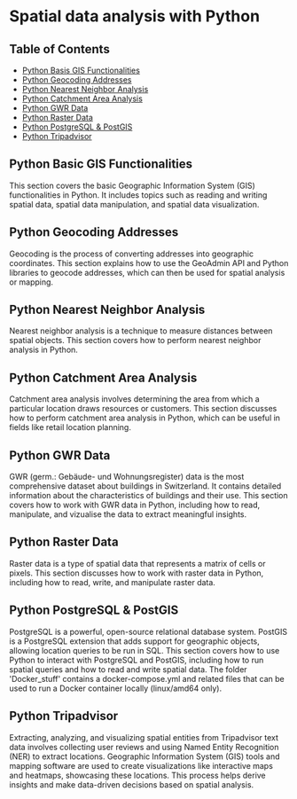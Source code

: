 # Spatial data analysis with Python

## Table of Contents
- [Python Basis GIS Functionalities](#python-basic-gis-functionalities)
- [Python Geocoding Addresses](#python-geocoding-addresses)
- [Python Nearest Neighbor Analysis](#python-nearest-neighbor-analysis)
- [Python Catchment Area Analysis](#python-catchment-area-analysis)
- [Python GWR Data](#python-gwr-data)
- [Python Raster Data](#python-raster-data)
- [Python PostgreSQL & PostGIS](#python-postgresql-&-postgis)
- [Python Tripadvisor](#python-tripadvisor)


## Python Basic GIS Functionalities

This section covers the basic Geographic Information System (GIS) functionalities in Python. It includes topics such as reading and writing spatial data, spatial data manipulation, and spatial data visualization.

## Python Geocoding Addresses

Geocoding is the process of converting addresses into geographic coordinates. This section explains how to use the GeoAdmin API and Python libraries to geocode addresses, which can then be used for spatial analysis or mapping.

## Python Nearest Neighbor Analysis

Nearest neighbor analysis is a technique to measure distances between spatial objects. This section covers how to perform nearest neighbor analysis in Python.

## Python Catchment Area Analysis

Catchment area analysis involves determining the area from which a particular location draws resources or customers. This section discusses how to perform catchment area analysis in Python, which can be useful in fields like retail location planning.

## Python GWR Data

GWR (germ.: Gebäude- und Wohnungsregister) data is the most comprehensive dataset about buildings in Switzerland. It contains detailed information about the characteristics of buildings and their use. This section covers how to work with GWR data in Python, including how to read, manipulate, and vizualise the data to extract meaningful insights.

## Python Raster Data

Raster data is a type of spatial data that represents a matrix of cells or pixels. This section discusses how to work with raster data in Python, including how to read, write, and manipulate raster data.

## Python PostgreSQL & PostGIS

PostgreSQL is a powerful, open-source relational database system. PostGIS is a PostgreSQL extension that adds support for geographic objects, allowing location queries to be run in SQL. This section covers how to use Python to interact with PostgreSQL and PostGIS, including how to run spatial queries and how to read and write spatial data. The folder 'Docker_stuff' contains a docker-compose.yml and related files that can be used to run a Docker container locally (linux/amd64 only).

## Python Tripadvisor

Extracting, analyzing, and visualizing spatial entities from Tripadvisor text data involves collecting user reviews and using Named Entity Recognition (NER) to extract locations. Geographic Information System (GIS) tools and mapping software are used to create visualizations like interactive maps and heatmaps, showcasing these locations. This process helps derive insights and make data-driven decisions based on spatial analysis.